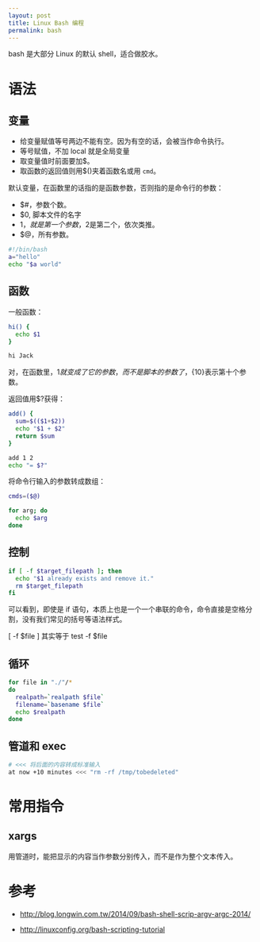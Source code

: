 ```yaml
---
layout: post
title: Linux Bash 编程
permalink: bash
---
```


bash 是大部分 Linux 的默认 shell，适合做胶水。

# 语法

## 变量


* 给变量赋值等号两边不能有空。因为有空的话，会被当作命令执行。
* 等号赋值，不加 local 就是全局变量
* 取变量值时前面要加$。
* 取函数的返回值则用$()夹着函数名或用 `cmd`。

默认变量，在函数里的话指的是函数参数，否则指的是命令行的参数：

* $#，参数个数。
* $0, 脚本文件的名字
* $1，就是第一个参数，$2是第二个，依次类推。
* $@，所有参数。


```sh
#!/bin/bash
a="hello"
echo "$a world"
```

## 函数

一般函数：

```sh
hi() {
  echo $1
}

hi Jack
```

对，在函数里，$1就变成了它的参数，而不是脚本的参数了，${10}表示第十个参数。


返回值用$?获得：

```sh
add() {
  sum=$(($1+$2))
  echo "$1 + $2"
  return $sum
}

add 1 2
echo "= $?"
```


将命令行输入的参数转成数组：

```bash
cmds=($@)

for arg; do
  echo $arg
done
```

## 控制

```bash
if [ -f $target_filepath ]; then
  echo "$1 already exists and remove it."
  rm $target_filepath
fi
```

可以看到，即使是 if 语句，本质上也是一个一个串联的命令，命令直接是空格分割，没有我们常见的括号等语法样式。

[ -f $file ] 其实等于 test -f $file

## 循环

```bash
for file in "./"/*
do
  realpath=`realpath $file`
  filename=`basename $file`
  echo $realpath
done
```

## 管道和 exec

```bash
# <<< 将后面的内容转成标准输入
at now +10 minutes <<< "rm -rf /tmp/tobedeleted"
```


# 常用指令

## xargs

用管道时，能把显示的内容当作参数分别传入，而不是作为整个文本传入。


# 参考

* http://blog.longwin.com.tw/2014/09/bash-shell-scrip-argv-argc-2014/


* http://linuxconfig.org/bash-scripting-tutorial
